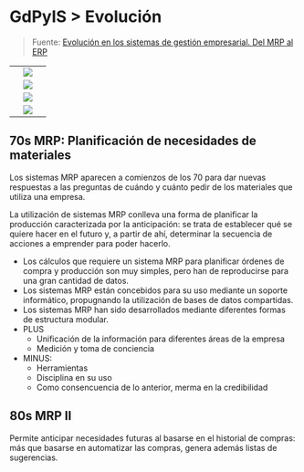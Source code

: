 # GdPyIS > Evolución

> Fuente: [Evolución en los sistemas de gestión empresarial. Del MRP al ERP](https://www.mintur.gob.es/Publicaciones/Publicacionesperiodicas/EconomiaIndustrial/RevistaEconomiaIndustrial/331/09.JOAQUIN%20DELGADO.pdf)

<div align=center>

||||
|-|-|-|
||![](/images/evolucionSI001.png)||
||![](/images/evolucionSI002.png)||
||![](/images/evolucionSI003.png)||
||![](/images/evolucionSI004.png)||

</div>

## 70s MRP: Planificación de necesidades de materiales

Los sistemas MRP aparecen a comienzos de los 70 para dar nuevas respuestas a las preguntas de cuándo y cuánto pedir de los materiales que utiliza una empresa.

La utilización de sistemas MRP conlleva una forma de planificar la producción caracterizada por la anticipación: se trata de establecer qué se quiere hacer en el futuro y, a partir de ahí, determinar la secuencia de acciones a emprender para poder hacerlo.

- Los cálculos que requiere un sistema MRP para planificar órdenes de compra y producción son muy simples, pero han de reproducirse para una gran cantidad de datos.
- Los sistemas MRP están concebidos para su uso mediante un soporte informático, propugnando la utilización de bases de datos compartidas.
- Los sistemas MRP han sido desarrollados mediante diferentes formas de estructura modular.
- PLUS
  - Unificación de la información para diferentes áreas de la empresa
  - Medición y toma de conciencia
- MINUS:
  - Herramientas
  - Disciplina en su uso
  - Como consencuencia de lo anterior, merma en la credibilidad

## 80s MRP II

Permite anticipar necesidades futuras al basarse en el historial de compras: más que basarse en automatizar las compras, genera además listas de sugerencias.

